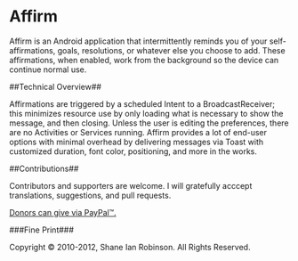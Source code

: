 Affirm
======

Affirm is an Android application that intermittently reminds you of your self-affirmations, goals, resolutions, or whatever else you choose to add.
These affirmations, when enabled, work from the background so the device can continue normal use.

##Technical Overview##

Affirmations are triggered by a scheduled Intent to a BroadcastReceiver; this minimizes resource use by only loading what is necessary to show the message, and then closing. Unless the user is editing the preferences, there are no Activities or Services running.
Affirm provides a lot of end-user options with minimal overhead by delivering messages via Toast with customized duration, font color, positioning, and more in the works.

##Contributions##

Contributors and supporters are welcome. I will gratefully acccept translations, suggestions, and pull requests.

<a class="donateLink" href="https://www.paypal.com/cgi-bin/webscr?cmd=_xclick&business=shane@codeshane.com&item_name=Donation+for+Affirm">Donors can give via PayPal™.</a>

###Fine Print###

Copyright © 2010-2012, Shane Ian Robinson. All Rights Reserved.
